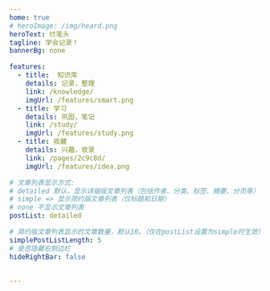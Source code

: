 ```yaml
---
home: true
# heroImage: /img/heard.png
heroText: 烂笔头
tagline: 学会记录！
bannerBg: none

features:
  - title:  知识库
    details: 记录，整理
    link: /knowledge/
    imgUrl: /features/smart.png
  - title: 学习
    details: 巩固，笔记
    link: /study/
    imgUrl: /features/study.png
  - title: 收藏
    details: 兴趣，收录
    link: /pages/2c9c8d/
    imgUrl: /features/idea.png

# 文章列表显示方式: 
# detailed 默认，显示详细版文章列表（包括作者、分类、标签、摘要、分页等）
# simple => 显示简约版文章列表（仅标题和日期）
# none 不显示文章列表
postList: detailed

# 简约版文章列表显示的文章数量，默认10。（仅在postList设置为simple时生效）
simplePostListLength: 5 
# 是否隐藏右侧边栏
hideRightBar: false


---
```




